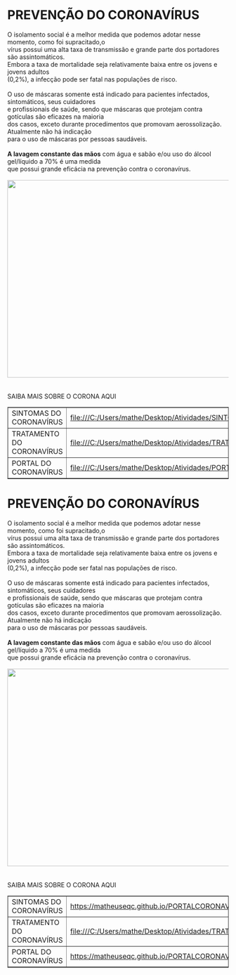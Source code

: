 <html>
<head>
	<meta charset="URF-8">
	<title> Prevenção do CoronaVírus</title>
</head>
<body>
	<h1>PREVENÇÃO DO CORONAVÍRUS </h1>
	O isolamento social é a melhor medida que podemos adotar nesse momento, como foi supracitado,o<br> 
	vírus possui uma alta taxa de transmissão e grande parte dos portadores são assintomáticos.<br>
	Embora a taxa de mortalidade seja relativamente baixa entre os jovens e jovens adultos <br>
	(0,2%), a infecção pode ser fatal nas populações de risco.<br>
    <br>
	O uso de máscaras somente está indicado para pacientes infectados, sintomáticos, seus cuidadores<br>
	e profissionais de saúde, sendo que máscaras que protejam contra gotículas são eficazes na maioria <br>
	dos casos, exceto durante procedimentos que promovam aerossolização. Atualmente não há indicação <br>
	para o uso de máscaras por pessoas saudáveis.<BR>
	<BR>
	<B>A lavagem constante das mãos</B> com água e sabão e/ou uso do álcool gel/líquido a 70% é uma medida<br>que possui grande eficácia na prevenção contra o coronavírus.<br>
	<br>
	<img src="https://gcpstorage.caxias.rs.gov.br/images/2020/03/28556136-f6f3-4da2-a8af-445f1242deb3_1200.jpg" width="520" height="450">
	<BR>
	<BR>
	<BR>
	<th> SAIBA MAIS SOBRE O CORONA AQUI </th>
	<table border="1">
		<tr >
			<td>SINTOMAS DO CORONAVÍRUS</td>
			<td> <a href="file:///C:/Users/mathe/Desktop/Atividades/SINTOMAS.html">
				file:///C:/Users/mathe/Desktop/Atividades/SINTOMAS.html				
			    </a> </td>
		</tr>
		<tr>
			<td>TRATAMENTO DO CORONAVÍRUS</td>
			<td>
				<a href="file:///C:/Users/mathe/Desktop/Atividades/TRATAMENTO.html">
				file:///C:/Users/mathe/Desktop/Atividades/TRATAMENTO.html
				</a>
			</td>
		</tr>
		<tr>
			<td> PORTAL DO CORONAVÍRUS</td>	
			<td>
				<a href="file:///C:/Users/mathe/Desktop/Atividades/PREVENÇÃO.html">
				file:///C:/Users/mathe/Desktop/Atividades/PORTALCORONA.html
			    </a>
			</td>
		</tr>
	</table>

</body>

</html><html>
<head>
	<meta charset="URF-8">
	<title> Prevenção do CoronaVírus</title>
</head>
<body>
	<h1>PREVENÇÃO DO CORONAVÍRUS </h1>
	O isolamento social é a melhor medida que podemos adotar nesse momento, como foi supracitado,o<br> 
	vírus possui uma alta taxa de transmissão e grande parte dos portadores são assintomáticos.<br>
	Embora a taxa de mortalidade seja relativamente baixa entre os jovens e jovens adultos <br>
	(0,2%), a infecção pode ser fatal nas populações de risco.<br>
    <br>
	O uso de máscaras somente está indicado para pacientes infectados, sintomáticos, seus cuidadores<br>
	e profissionais de saúde, sendo que máscaras que protejam contra gotículas são eficazes na maioria <br>
	dos casos, exceto durante procedimentos que promovam aerossolização. Atualmente não há indicação <br>
	para o uso de máscaras por pessoas saudáveis.<BR>
	<BR>
	<B>A lavagem constante das mãos</B> com água e sabão e/ou uso do álcool gel/líquido a 70% é uma medida<br>que possui grande eficácia na prevenção contra o coronavírus.<br>
	<br>
	<img src="https://gcpstorage.caxias.rs.gov.br/images/2020/03/28556136-f6f3-4da2-a8af-445f1242deb3_1200.jpg" width="520" height="450">
	<BR>
	<BR>
	<BR>
	<th> SAIBA MAIS SOBRE O CORONA AQUI </th>
	<table border="1">
		<tr >
			<td>SINTOMAS DO CORONAVÍRUS</td>
			<td> <a href=" https://matheuseqc.github.io/PORTALCORONAVIRUS2/">
				 https://matheuseqc.github.io/PORTALCORONAVIRUS2/				
			    </a> </td>
		</tr>
		<tr>
			<td>TRATAMENTO DO CORONAVÍRUS</td>
			<td>
				<a href="file:///C:/Users/mathe/Desktop/Atividades/TRATAMENTO.html">
				file:///C:/Users/mathe/Desktop/Atividades/TRATAMENTO.html
				</a>
			</td>
		</tr>
		<tr>
			<td> PORTAL DO CORONAVÍRUS</td>	
			<td>
				<a href="https://matheuseqc.github.io/PORTALCORONAVIRUS/">
				https://matheuseqc.github.io/PORTALCORONAVIRUS/
			    </a>
			</td>
		</tr>
	</table>

</body>

</html>

